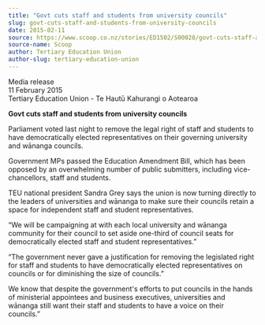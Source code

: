 ```yaml
---
title: "Govt cuts staff and students from university councils"
slug: govt-cuts-staff-and-students-from-university-councils
date: 2015-02-11
source: https://www.scoop.co.nz/stories/ED1502/S00028/govt-cuts-staff-and-students-from-university-councils.htm
source-name: Scoop
author: Tertiary Education Union
author-slug: tertiary-education-union
---
```


<p>Media release<br>11 February 2015<br>Tertiary Education
Union - Te Hautū Kahurangi o Aotearoa</p>

<p><strong>Govt cuts
staff and students from university councils
</strong></p>

<p>Parliament voted last night to remove the legal
right of staff and students to have democratically elected
representatives on their governing university and wānanga
councils.<p>

<p>Government MPs passed the Education Amendment
Bill, which has been opposed by an overwhelming number of
public submitters, including vice-chancellors, staff and
students.</p>

<p>TEU national president Sandra Grey says the
union is now turning directly to the leaders of universities
and wānanga to make sure their councils retain a space for
independent staff and student representatives.</p>

<p>“We will
be campaigning at with each local university and wānanga
community for their council to set aside one-third of
council seats for democratically elected staff and student
representatives.”</p>

<p>“The government never gave a
justification for removing the legislated right for staff
and students to have democratically elected representatives
on councils or for diminishing the size of councils.”</p>

<p>We
know that despite the government's efforts to put councils
in the hands of ministerial appointees and business
executives, universities and wānanga still want their staff
and students to have a voice on their
councils.”</p>

<p></p>
